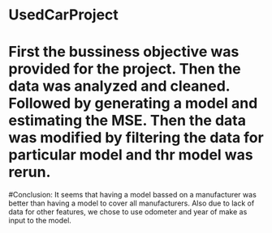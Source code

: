 # UsedCarProject

# First the bussiness objective was provided for the project. Then the data was analyzed and cleaned. Followed by generating a model and estimating the MSE. Then the data was modified by filtering the data for particular model and thr model was rerun. 

#Conclusion: It seems that having a model bassed on a manufacturer was better than having a model to cover all manufacturers. Also due to lack of data for other features, we chose to use odometer and year of make as input to the model.
